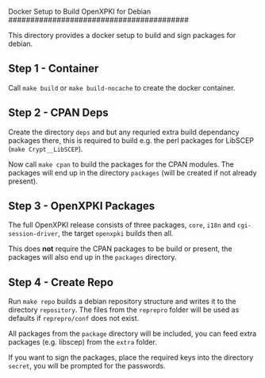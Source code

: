 Docker Setup to Build OpenXPKI for Debian
#########################################

This directory provides a docker setup to build and sign packages for debian.

Step 1 - Container
------------------

Call `make build` or `make build-nocache` to create the docker container.

Step 2 - CPAN Deps
------------------

Create the directory `deps` and but any requried extra build dependancy
packages there, this is required to build e.g. the perl packages for
LibSCEP (`make Crypt__LibSCEP`).

Now call `make cpan` to build the packages for the CPAN modules.
The packages will end up in the directory `packages` (will be created if
not already present).

Step 3 - OpenXPKI Packages
--------------------------

The full OpenXPKI release consists of three packages, `core`, `i18n`
and `cgi-session-driver`, the target `openxpki` builds then all.

This does **not** require the CPAN packages to be build or present, the
packages will also end up in the `packages` directory.

Step 4 - Create Repo
--------------------

Run `make repo` builds a debian repository structure and writes it to
the directory `repository`. The files from the `reprepro` folder will
be used as defaults if `reprepro/conf` does not exist.

All packages from the `package` directory will be included, you can feed
extra packages (e.g. libscep) from the `extra` folder.

If you want to sign the packages, place the required keys into the
directory `secret`, you will be prompted for the passwords.
